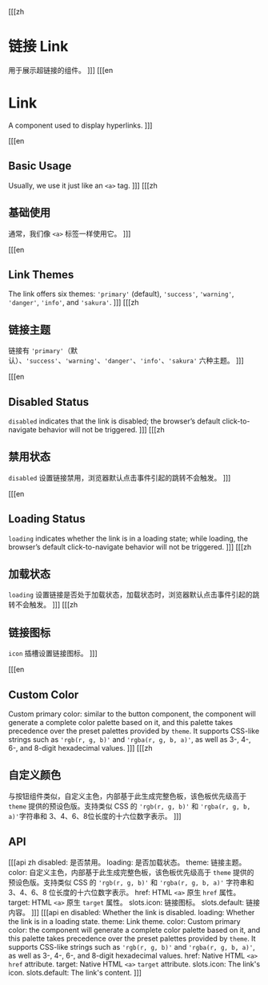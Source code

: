 [[[zh
# 链接 Link

用于展示超链接的组件。
]]]
[[[en
# Link

A component used to display hyperlinks.
]]]

[[[en
## Basic Usage
Usually, we use it just like an `<a>` tag.
]]]
[[[zh
## 基础使用
通常，我们像 `<a>` 标签一样使用它。
]]]
<preview path="./link-base.vue"></preview>

[[[en
## Link Themes
The link offers six themes: `'primary'` (default), `'success'`, `'warning'`, `'danger'`, `'info'`, and `'sakura'`.
]]]
[[[zh
## 链接主题
链接有 `'primary'`（默认）、`'success'`、`'warning'`、`'danger'`、`'info'`、`'sakura'` 六种主题。
]]]
<preview path="./link-theme.vue"></preview>

[[[en
## Disabled Status
`disabled` indicates that the link is disabled; the browser’s default click-to-navigate behavior will not be triggered.
]]]
[[[zh
## 禁用状态
`disabled` 设置链接禁用，浏览器默认点击事件引起的跳转不会触发。
]]]
<preview path="./link-disabled.vue"></preview>

[[[en
## Loading Status
`loading` indicates whether the link is in a loading state; while loading, the browser’s default click-to-navigate behavior will not be triggered.
]]]
[[[zh
## 加载状态
`loading` 设置链接是否处于加载状态，加载状态时，浏览器默认点击事件引起的跳转不会触发。
]]]
<preview path="./link-loading.vue"></preview>
[[[zh
## 链接图标
`icon` 插槽设置链接图标。
]]]
<preview path="./link-icon.vue"></preview>

[[[en
## Custom Color
Custom primary color: similar to the button component, the component will generate a complete color palette based on it, and this palette takes precedence over the preset palettes provided by `theme`. It supports CSS-like strings such as `'rgb(r, g, b)'` and `'rgba(r, g, b, a)'`, as well as 3-, 4-, 6-, and 8-digit hexadecimal values.
]]]
[[[zh
## 自定义颜色
与按钮组件类似，自定义主色，内部基于此生成完整色板，该色板优先级高于 `theme` 提供的预设色版。支持类似 CSS 的 `'rgb(r, g, b)'` 和 `'rgba(r, g, b, a)'`字符串和 3、4、6、8位长度的十六位数字表示。 
]]]
<preview path="./link-color.vue"></preview>


## API
[[[api zh
disabled: 是否禁用。
loading: 是否加载状态。
theme: 链接主题。
color: 自定义主色，内部基于此生成完整色板，该色板优先级高于 `theme` 提供的预设色版。支持类似 CSS 的 `'rgb(r, g, b)'` 和 `'rgba(r, g, b, a)'` 字符串和 3、4、6、8 位长度的十六位数字表示。
href: HTML `<a>` 原生 `href` 属性。
target: HTML `<a>` 原生 `target` 属性。
slots.icon: 链接图标。
slots.default: 链接内容。
]]]
[[[api en
disabled: Whether the link is disabled.
loading: Whether the link is in a loading state.
theme: Link theme.
color: Custom primary color: the component will generate a complete color palette based on it, and this palette takes precedence over the preset palettes provided by `theme`. It supports CSS-like strings such as `'rgb(r, g, b)'` and `'rgba(r, g, b, a)'`, as well as 3-, 4-, 6-, and 8-digit hexadecimal values.
href: Native HTML `<a>` `href` attribute.
target: Native HTML `<a>` `target` attribute.
slots.icon: The link's icon.
slots.default: The link's content.
]]]
